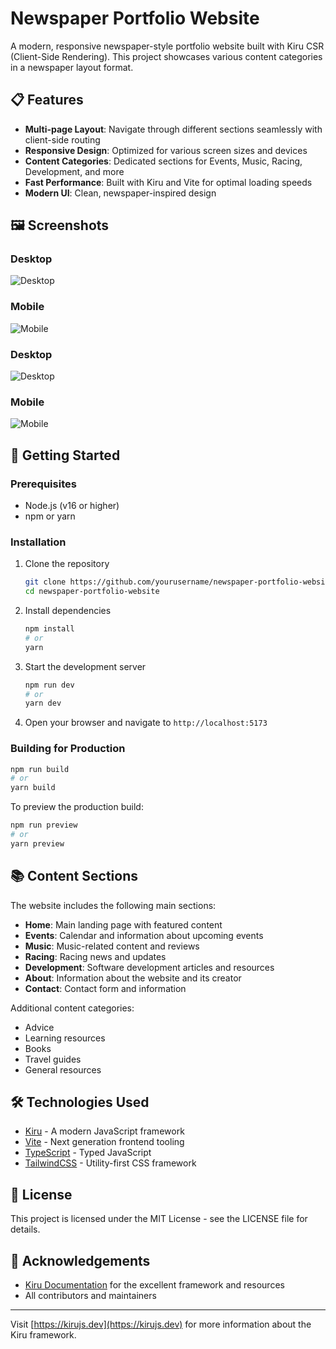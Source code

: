 # Newspaper Portfolio Website

A modern, responsive newspaper-style portfolio website built with Kiru CSR (Client-Side Rendering). This project showcases various content categories in a newspaper layout format.

## 📋 Features

- **Multi-page Layout**: Navigate through different sections seamlessly with client-side routing
- **Responsive Design**: Optimized for various screen sizes and devices
- **Content Categories**: Dedicated sections for Events, Music, Racing, Development, and more
- **Fast Performance**: Built with Kiru and Vite for optimal loading speeds
- **Modern UI**: Clean, newspaper-inspired design

## 🖼️ Screenshots

### Desktop
![Desktop](./screenshots/screencapture-localhost-4173-2025-08-12-06_46_43.png)

### Mobile
![Mobile](./screenshots/screencapture-localhost-4173-2025-08-12-06_46_50.png)

### Desktop
![Desktop](./screenshots/screencapture-localhost-4173-2025-08-12-06_46_57.png)

### Mobile
![Mobile](./screenshots/screencapture-localhost-4173-2025-08-12-06_47_04.png)

## 🚀 Getting Started

### Prerequisites

- Node.js (v16 or higher)
- npm or yarn

### Installation

1. Clone the repository
   ```bash
   git clone https://github.com/yourusername/newspaper-portfolio-website.git
   cd newspaper-portfolio-website
   ```

2. Install dependencies
   ```bash
   npm install
   # or
   yarn
   ```

3. Start the development server
   ```bash
   npm run dev
   # or
   yarn dev
   ```

4. Open your browser and navigate to `http://localhost:5173`

### Building for Production

```bash
npm run build
# or
yarn build
```

To preview the production build:
```bash
npm run preview
# or
yarn preview
```

## 📚 Content Sections

The website includes the following main sections:

- **Home**: Main landing page with featured content
- **Events**: Calendar and information about upcoming events
- **Music**: Music-related content and reviews
- **Racing**: Racing news and updates
- **Development**: Software development articles and resources
- **About**: Information about the website and its creator
- **Contact**: Contact form and information

Additional content categories:
- Advice
- Learning resources
- Books
- Travel guides
- General resources

## 🛠️ Technologies Used

- [Kiru](https://kirujs.dev) - A modern JavaScript framework
- [Vite](https://vitejs.dev/) - Next generation frontend tooling
- [TypeScript](https://www.typescriptlang.org/) - Typed JavaScript
- [TailwindCSS](https://tailwindcss.com/) - Utility-first CSS framework

## 📄 License

This project is licensed under the MIT License - see the LICENSE file for details.

## 🙏 Acknowledgements

- [Kiru Documentation](https://kirujs.dev) for the excellent framework and resources
- All contributors and maintainers

---

Visit [https://kirujs.dev](https://kirujs.dev) for more information about the Kiru framework.
